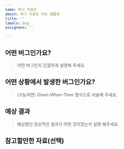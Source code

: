 ```yaml
---
name: 버그 리포트
about: 버그 리포트 이슈 템플릿
title: ''
labels: bug
assignees: ''

---
```


## 어떤 버그인가요?

> 어떤 버그인지 간결하게 설명해 주세요.

## 어떤 상황에서 발생한 버그인가요?

> (가능하면) Given-When-Then 형식으로 서술해 주세요.

## 예상 결과

> 예상했던 정상적인 결과가 어떤 것이었는지 설명 해주세요.

## 참고할만한 자료(선택)